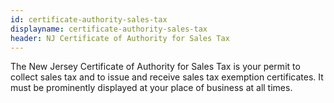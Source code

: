 ```yaml
---
id: certificate-authority-sales-tax
displayname: certificate-authority-sales-tax
header: NJ Certificate of Authority for Sales Tax
---
```


The New Jersey Certificate of Authority for Sales Tax is your permit to collect sales tax and to issue and receive sales tax exemption certificates. It must be prominently displayed at your place of business at all times.
